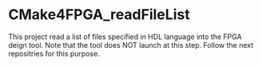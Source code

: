 # CMake4FPGA_readFileList
This project read a list of files specified in HDL language into the FPGA deign tool. Note that the tool does NOT launch at this step. Follow the next repositries for this purpose.
